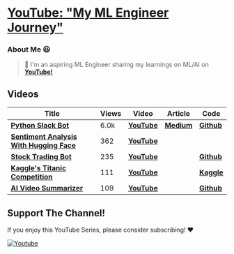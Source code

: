 # [**YouTube: "My ML Engineer Journey"**](https://www.youtube.com/@olivercarmont)

### About Me 😃

> 🤖 I'm an aspiring ML Engineer sharing my learnings on ML/AI on [**YouTube!**](https://www.youtube.com/@olivercarmont) 

## Videos

| Title                                              | Views | Video  | Article | Code | 
| --------------------------------------------------- | ---------- | ------------------ | ------------------ | ------------------ |
| [**Python Slack Bot**](https://www.youtube.com/watch?v=DyzNPAuGtcU&t=26s&ab_channel=OliverCarmont) |⁠6.0k | [**YouTube**](https://www.youtube.com/watch?v=DyzNPAuGtcU&ab_channel=OliverCarmont)    | [**Medium**](https://olivercarmont.medium.com/how-to-make-a-simple-python-slack-bot-828d4a2f982c)  | [**Github**](https://github.com/olivercarmont/Python-Slack-Bot-In-2022/blob/main/README.md)         |
| [**Sentiment Analysis With Hugging Face**](https://www.youtube.com/watch?v=ecPQP0V3T1w&t=446s&ab_channel=OliverCarmont) |⁠362 | [**YouTube**](https://www.youtube.com/watch?v=ecPQP0V3T1w&t=446s&ab_channel=OliverCarmont)    |   |  
| [**Stock Trading Bot**](https://www.youtube.com/watch?v=YFUljx0TDLE&ab_channel=OliverCarmont) |235| [**YouTube**](https://www.youtube.com/watch?v=YFUljx0TDLE&ab_channel=OliverCarmont)    |   | [**Github**]()        |
| [**Kaggle's Titanic Competition**](https://www.youtube.com/watch?v=bm8ibKugE-E&feature=youtu.be&ab_channel=OliverCarmont) |⁠111 | [**YouTube**](https://www.youtube.com/watch?v=bm8ibKugE-E&feature=youtu.be&ab_channel=OliverCarmont)    |   | [**Kaggle**](https://www.kaggle.com/olivercarmont1/youtube-oliver-carmont-titanic-competition)        |
| [**AI Video Summarizer**](https://www.youtube.com/watch?v=p1xBjx6rnmA&t=984s&ab_channel=OliverCarmont) |   109   | [**YouTube**](https://www.youtube.com/watch?v=p1xBjx6rnmA&t=984s&ab_channel=OliverCarmont)    |   | [**Github**](https://github.com/olivercarmont/youtube-video-summarizer-app/tree/main)        |






## Support The Channel!
If you enjoy this YouTube Series, please consider subscribing! ❤️

<a href="https://www.youtube.com/@olivercarmont?sub_confirmation=1"><img alt="Youtube" title="Youtube" src="https://img.shields.io/badge/-Subscribe-red?style=for-the-badge&logo=youtube&logoColor=white"/></a>


